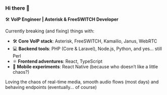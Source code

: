 ### Hi there 👋

🛠️ **VoIP Engineer | Asterisk & FreeSWITCH Developer** 

Currently breaking (and fixing) things with:

- 🛠️ **Core VoIP stack**: Asterisk, FreeSWITCH, Kamailio, Janus, WebRTC  
- 💻 **Backend tools**: PHP (Core & Laravel), Node.js, Python, and yes… still Perl  
- ⚛️ **Frontend adventures**: React, TypeScript  
- 📱 **Mobile experiments**: React Native (because who doesn’t like a little chaos?)

Loving the chaos of real-time media, smooth audio flows (most days) and behaving endpoints (eventually... of course)
